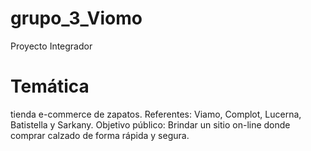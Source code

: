 # grupo_3_Viomo
Proyecto Integrador

<h1>Temática </h1>
tienda e-commerce de zapatos.
Referentes: Viamo, Complot, Lucerna, Batistella y Sarkany.
Objetivo público: Brindar un sitio on-line donde comprar calzado de forma rápida y segura.

